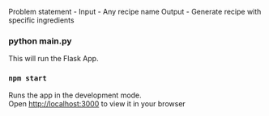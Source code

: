 Problem statement -
Input - Any recipe name
Output - Generate recipe with specific ingredients

### python main.py
This will run the Flask App.

### `npm start`

Runs the app in the development mode.\
Open [http://localhost:3000](http://localhost:3000) to view it in your browser
